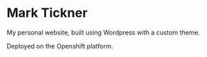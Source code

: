 # Mark Tickner

My personal website, built using Wordpress with a custom theme.

Deployed on the Openshift platform.